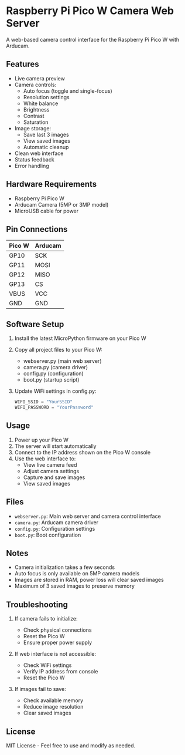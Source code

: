 # Raspberry Pi Pico W Camera Web Server

A web-based camera control interface for the Raspberry Pi Pico W with Arducam.

## Features

- Live camera preview
- Camera controls:
  - Auto focus (toggle and single-focus)
  - Resolution settings
  - White balance
  - Brightness
  - Contrast
  - Saturation
- Image storage:
  - Save last 3 images
  - View saved images
  - Automatic cleanup
- Clean web interface
- Status feedback
- Error handling

## Hardware Requirements

- Raspberry Pi Pico W
- Arducam Camera (5MP or 3MP model)
- MicroUSB cable for power

## Pin Connections

| Pico W | Arducam |
|--------|---------|
| GP10   | SCK     |
| GP11   | MOSI    |
| GP12   | MISO    |
| GP13   | CS      |
| VBUS   | VCC     |
| GND    | GND     |

## Software Setup

1. Install the latest MicroPython firmware on your Pico W
2. Copy all project files to your Pico W:
   - webserver.py (main web server)
   - camera.py (camera driver)
   - config.py (configuration)
   - boot.py (startup script)

3. Update WiFi settings in config.py:
   ```python
   WIFI_SSID = "YourSSID"
   WIFI_PASSWORD = "YourPassword"
   ```

## Usage

1. Power up your Pico W
2. The server will start automatically
3. Connect to the IP address shown on the Pico W console
4. Use the web interface to:
   - View live camera feed
   - Adjust camera settings
   - Capture and save images
   - View saved images

## Files

- `webserver.py`: Main web server and camera control interface
- `camera.py`: Arducam camera driver
- `config.py`: Configuration settings
- `boot.py`: Boot configuration

## Notes

- Camera initialization takes a few seconds
- Auto focus is only available on 5MP camera models
- Images are stored in RAM, power loss will clear saved images
- Maximum of 3 saved images to preserve memory

## Troubleshooting

1. If camera fails to initialize:
   - Check physical connections
   - Reset the Pico W
   - Ensure proper power supply

2. If web interface is not accessible:
   - Check WiFi settings
   - Verify IP address from console
   - Reset the Pico W

3. If images fail to save:
   - Check available memory
   - Reduce image resolution
   - Clear saved images

## License

MIT License - Feel free to use and modify as needed.
